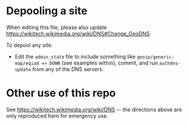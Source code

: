 # Depooling a site
When editing this file, please also update
https://wikitech.wikimedia.org/wiki/DNS#Change_GeoDNS

To depool any site:

* Edit the `admin_state` file to include something like
`geoip/generic-map/eqiad => DOWN` (see examples within), commit, and run
`authdns-update` from any of the DNS servers.

# Other use of this repo

See https://wikitech.wikimedia.org/wiki/DNS -- the directions above are
only reproduced here for emergency use.
